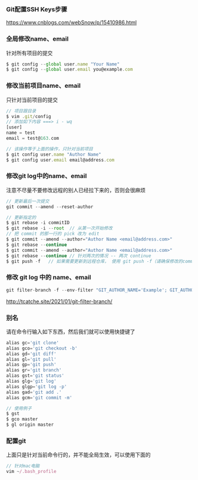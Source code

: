 ### Git配置SSH Keys步骤

https://www.cnblogs.com/webSnow/p/15410986.html

### 全局修改name、email

针对所有项目的提交

``` javascript
$ git config --global user.name "Your Name"
$ git config --global user.email you@example.com
```


### 修改当前项目name、email

只针对当前项目的提交

``` javascript
// 项目跟目录
$ vim .git/config
// 添加如下内容 ===> i - wq
[user]
name = test
email = test@163.com
```

``` javascript
// 该操作等于上面的操作，只针对当前项目
$ git config user.name "Author Name"
$ git config user.email email@address.com
```


### 修改git log中的name、email

注意不尽量不要修改远程的别人已经拉下来的，否则会很麻烦

``` javascript
// 更新最后一次提交
git commit --amend --reset-author	
```

``` javascript
// 更新指定的
$ git rebase -i commitID
$ git rebase -i --root  // 从第一次开始修改
// 把 commit 的那一行的 pick 改为 edit
$ git commit --amend --author="Author Name <email@address.com>"
$ git rebase --continue
$ git commit --amend --author="Author Name <email@address.com>"
$ git rebase --continue // 针对两次的情况 -- 两次 continue
$ git push -f   // 如果需要更新到远程仓库， 使用 git push -f（请确保修改的commit 不会影响其他人）
```


### 修改 git log 中的 name、email

```js
git filter-branch -f --env-filter "GIT_AUTHOR_NAME='Example'; GIT_AUTHOR_EMAIL='example@test.com'"
```
http://tcatche.site/2021/01/git-filter-branch/



### 别名

请在命令行输入如下东西，然后我们就可以使用快捷键了

```js
alias gc='git clone'
alias gco='git checkout -b'
alias gd='git diff'
alias gl='git pull'
alias gp='git push'
alias gr='git branch'
alias gst='git status'
alias glg='git log'
alias glgp='git log -p'
alias gad='git add .'
alias gcm='git commit -m'
```

```js
// 使用例子
$ gst
$ gco master
$ gl origin master
```

### 配置git

上面只是针对当前命令行的，并不能全局生效，可以使用下面的

``` js
// 针对mac电脑
vim ~/.bash_profile
```

